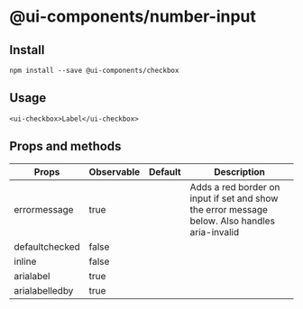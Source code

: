 # @ui-components/number-input

## Install
```
npm install --save @ui-components/checkbox
```

## Usage
```
<ui-checkbox>Label</ui-checkbox>
```

## Props and methods
|  Props | Observable | Default | Description |
| --- | --- | --- | --- |
| errormessage | true | | Adds a red border on input if set and show the error message below. Also handles aria-invalid |
| defaultchecked | false | | |
| inline | false | | |
| arialabel | true | | |
| arialabelledby | true | | |
